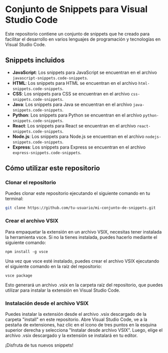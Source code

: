 # Conjunto de Snippets para Visual Studio Code

Este repositorio contiene un conjunto de snippets que he creado para facilitar el desarrollo en varios lenguajes de programación y tecnologías en Visual Studio Code.

## Snippets incluidos

- **JavaScript**: Los snippets para JavaScript se encuentran en el archivo `javascript-snippets.code-snippets`.
- **HTML**: Los snippets para HTML se encuentran en el archivo `html-snippets.code-snippets`.
- **CSS**: Los snippets para CSS se encuentran en el archivo `css-snippets.code-snippets`.
- **Java**: Los snippets para Java se encuentran en el archivo `java-snippets.code-snippets`.
- **Python**: Los snippets para Python se encuentran en el archivo `python-snippets.code-snippets`.
- **React**: Los snippets para React se encuentran en el archivo `react-snippets.code-snippets`.
- **Node.js**: Los snippets para Node.js se encuentran en el archivo `nodejs-snippets.code-snippets`.
- **Express**: Los snippets para Express se encuentran en el archivo `express-snippets.code-snippets`.

## Cómo utilizar este repositorio

### Clonar el repositorio

Puedes clonar este repositorio ejecutando el siguiente comando en tu terminal:

```bash
git clone https://github.com/tu-usuario/mi-conjunto-de-snippets.git
```

### Crear el archivo VSIX
Para empaquetar la extensión en un archivo VSIX, necesitas tener instalada la herramienta vsce. Si no la tienes instalada, puedes hacerlo mediante el siguiente comando:

```
npm install -g vsce
```

Una vez que vsce esté instalado, puedes crear el archivo VSIX ejecutando el siguiente comando en la raíz del repositorio:
```
vsce package
```
Esto generará un archivo .vsix en la carpeta raíz del repositorio, que puedes utilizar para instalar la extensión en Visual Studio Code.

### Instalación desde el archivo VSIX
Puedes instalar la extensión desde el archivo .vsix descargado de la carpeta "install" en este repositorio. Abre Visual Studio Code, ve a la pestaña de extensiones, haz clic en el icono de tres puntos en la esquina superior derecha y selecciona "Instalar desde archivo VSIX". Luego, elige el archivo .vsix descargado y la extensión se instalará en tu editor.

¡Disfruta de tus nuevos snippets!





